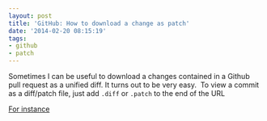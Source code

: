 ```yaml
---
layout: post
title: 'GitHub: How to download a change as patch'
date: '2014-02-20 08:15:19'
tags:
- github
- patch
---
```



Sometimes I can be useful to download a changes contained in a Github pull request as a unified diff. It turns out to be very easy.  To view a commit as a diff/patch file, just add `.diff` or `.patch` to the end of the URL

[For instance](https://github.com/austriancoder/etna_viv/commit/568d290514b6e61428bb73281ac596b0404c8f70.patch) [
](https://github.com/austriancoder/etna_viv/commit/568d290514b6e61428bb73281ac596b0404c8f70.patch)
